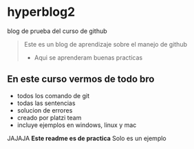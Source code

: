 # hyperblog2
blog de prueba del curso de github
> Este es un blog de aprendizaje sobre el manejo de github
> - Aqui se aprenderam buenas practicas

## En este curso vermos de todo bro
* todos los comando de git
* todas las sentencias
* solucion de errores
* creado por platzi team
* incluye ejemplos en windows, linux y mac

JAJAJA **Este readme es de practica** Solo es un ejemplo
